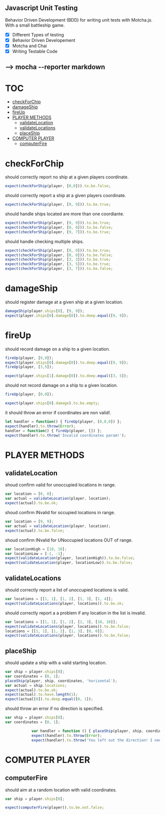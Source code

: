 ## Javascript Unit Testing
Behavior Driven Development (BDD) for writing unit tests with Motcha.js.
With a small battleship game.
- [x] Different Types of testing
- [x] Behavior Driven Developement
- [x] Motcha and Chai
- [x] Writing Testable Code

## --> mocha --reporter markdown

# TOC
   - [checkForChip](#checkforchip)
   - [damageShip](#damageship)
   - [fireUp](#fireup)
   - [PLAYER METHODS](#player-methods)
     - [validateLocation](#player-methods-validatelocation)
     - [validateLocations](#player-methods-validatelocations)
     - [placeShip](#player-methods-placeship)
   - [COMPUTER PLAYER](#computer-player)
     - [computerFire](#computer-player-computerfire)
<a name=""></a>

<a name="checkforchip"></a>
# checkForChip
should correctly report no ship at a given players coordinate.

```js
expect(checkForShip(player, [0,0])).to.be.false;
```

should correctly report a ship at a given players coordinate.

```js
expect(checkForShip(player, [9, 9])).to.be.true;
```

should handle ships located are more than one coordiante.

```js
expect(checkForShip(player, [9, 9])).to.be.true;
expect(checkForShip(player, [0, 0])).to.be.false;
expect(checkForShip(player, [9, 7])).to.be.true;
```

should handle checking multiple ships.

```js
expect(checkForShip(player, [9, 9])).to.be.true;
expect(checkForShip(player, [0, 0])).to.be.false;
expect(checkForShip(player, [3, 3])).to.be.true;
expect(checkForShip(player, [3, 5])).to.be.true;
expect(checkForShip(player, [3, 7])).to.be.false;
```

<a name="damageship"></a>
# damageShip
should register damage at a given ship at a given location.

```js
damageShip(player.ships[0], [9, 9]);
expect(player.ships[0].damage[0]).to.deep.equal([9, 9]);
```

<a name="fireup"></a>
# fireUp
should record damage on a ship to a given location.

```js
fireUp(player, [9,9]);
expect(player.ships[0].damage[0]).to.deep.equal([9, 9]);
fireUp(player, [3,5]);

expect(player.ships[1].damage[0]).to.deep.equal([3, 5]);
```

should not record damage on a ship to a given location.

```js
fireUp(player, [0,0]);

expect(player.ships[0].damage).to.be.empty;
```

it should throw an error if coordinates are non valid!.

```js
let handler = function() { fireUp(player, [0,0,0]) };
expect(handler).to.throw(Error);
handler = function() { fireUp(player, []) };
expect(handler).to.throw('Invalid coordinates param!');
```

<a name="player-methods"></a>
# PLAYER METHODS
<a name="player-methods-validatelocation"></a>
## validateLocation
shoud confirm valid for unoccupied locations in range.

```js
var location = [0, 0];
var actual = validateLocation(player, location);
expect(actual).to.be.ok;
```

shoud confirm INvalid for occupied locations in range.

```js
var location = [9, 9];
var actual = validateLocation(player, location);
expect(actual).to.be.false;
```

shoud confirm INvalid for UNoccupied locations OUT of range.

```js
var locationHigh = [10, 10];
var locationLow = [-1, -1];
expect(validateLocation(player, locationHigh)).to.be.false;
expect(validateLocation(player, locationLow)).to.be.false;
```

<a name="player-methods-validatelocations"></a>
## validateLocations
should correctly report a list of unoccupied locations is valid.

```js
var locations = [[1, 1], [1, 2], [1, 3], [1, 4]];
expect(validateLocations(player, locations)).to.be.ok;
```

should correctly report a a problem if any location in the list is invalid.

```js
var locations = [[1, 1], [1, 2], [1, 3], [10, 10]];
expect(validateLocations(player, locations)).to.be.false;
locations = [[1, 1], [1, 2], [1, 3], [0, 0]];
expect(validateLocations(player, locations)).to.be.false;
```

<a name="player-methods-placeship"></a>
## placeShip
should update a ship with a valid starting location.

```js
var ship = player.ships[0];
var coordinates = [0, 1];
placeShip(player, ship, coordinates, 'horizontal');
var actual = ship.locations;
expect(actual).to.be.ok;
expect(actual).to.have.length(1);
expect(actual[0]).to.deep.equal([0, 1]);
```

should throw an error if no direction is specified.

```js
var ship = player.ships[0];
var coordinates = [0, 1];

			var handler = function () { placeShip(player, ship, coordinates); };
			expect(handler).to.throw(Error);
			expect(handler).to.throw('You left out the direction! I need that for math!');
```

<a name="computer-player"></a>
# COMPUTER PLAYER
<a name="computer-player-computerfire"></a>
## computerFire
should aim at a random location with valid coordinates.

```js
var ship = player.ships[0];

expect(computerFire(player)).to.be.not.false;
```
